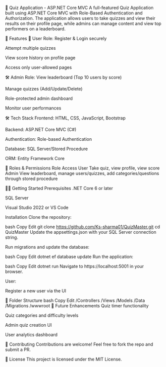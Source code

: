 🎯 Quiz Application - ASP.NET Core MVC
A full-featured Quiz Application built using ASP.NET Core MVC with Role-Based Authentication and Authorization. The application allows users to take quizzes and view their results on their profile page, while admins can manage content and view top performers on a leaderboard.

🚀 Features
👤 User Role:
Register & Login securely

Attempt multiple quizzes

View score history on profile page

Access only user-allowed pages

🛠️ Admin Role:
View leaderboard (Top 10 users by score)

Manage quizzes (Add/Update/Delete)

Role-protected admin dashboard

Monitor user performances

🛠️ Tech Stack
Frontend: HTML, CSS, JavaScript, Bootstrap

Backend: ASP.NET Core MVC (C#)

Authentication: Role-based Authentication

Database: SQL Server/Stored Procedure

ORM: Entity Framework Core

🔐 Roles & Permissions
Role	Access
User	Take quiz, view profile, view score
Admin	View leaderboard, manage users/quizzes, add categories/questions through stored procedure

🧑‍💻 Getting Started
Prerequisites
.NET Core 6 or later

SQL Server

Visual Studio 2022 or VS Code

Installation
Clone the repository:

bash
Copy
Edit
git clone https://github.com/Ks-sharma01/QuizMaster.git
cd QuizMaster
Update the appsettings.json with your SQL Server connection string.

Run migrations and update the database:

bash
Copy
Edit
dotnet ef database update
Run the application:

bash
Copy
Edit
dotnet run
Navigate to https://localhost:5001 in your browser.

User:

Register a new user via the UI

📂 Folder Structure
bash
Copy
Edit
/Controllers
/Views
/Models
/Data
/Migrations
/wwwroot
📌 Future Enhancements
Quiz timer functionality

Quiz categories and difficulty levels

Admin quiz creation UI

User analytics dashboard

🤝 Contributing
Contributions are welcome! Feel free to fork the repo and submit a PR.

📄 License
This project is licensed under the MIT License.

